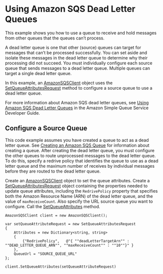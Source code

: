 # Using Amazon SQS Dead Letter Queues<a name="UsingSQSDeadLetterQueues"></a>

This example shows you how to use a queue to receive and hold messages from other queues that the queues can’t process\.

A dead letter queue is one that other \(source\) queues can target for messages that can’t be processed successfully\. You can set aside and isolate these messages in the dead letter queue to determine why their processing did not succeed\. You must individually configure each source queue that sends messages to a dead letter queue\. Multiple queues can target a single dead letter queue\.

In this example, an [AmazonSQSClient](https://docs.aws.amazon.com/sdkfornet/v3/apidocs/items/SQS/TSQSClient.html) object uses the [SetQueueAttributesRequest](https://docs.aws.amazon.com/sdkfornet/v3/apidocs/items/SQS/MSQSSetQueueAttributesSetQueueAttributesRequest.html) method to configure a source queue to use a dead letter queue\.

For more information about Amazon SQS dead letter queues, see [Using Amazon SQS Dead Letter Queues](https://docs.aws.amazon.com/AWSSimpleQueueService/latest/SQSDeveloperGuide/sqs-dead-letter-queues.html) in the Amazon Simple Queue Service Developer Guide\.

## Configure a Source Queue<a name="configure-a-source-queue"></a>

This code example assumes you have created a queue to act as a dead letter queue\. See [Creating an Amazon SQS Queue](CreateQueue.md#create-sqs-queue) for information about creating a queue\. After creating the dead letter queue, you must configure the other queues to route unprocessed messages to the dead letter queue\. To do this, specify a redrive policy that identifies the queue to use as a dead letter queue and the maximum number of receives by individual messages before they are routed to the dead letter queue\.

Create an [AmazonSQSClient](https://docs.aws.amazon.com/sdkfornet/v3/apidocs/items/SQS/TSQSClient.html) object to set the queue attributes\. Create a [SetQueueAttributesRequest](https://docs.aws.amazon.com/sdkfornet/v3/apidocs/items/SQS/MSQSSetQueueAttributesSetQueueAttributesRequest.html) object containing the properties needed to update queue attributes, including the `RedrivePolicy` property that specifies both the Amazon Resource Name \(ARN\) of the dead letter queue, and the value of `maxReceiveCount`\. Also specify the URL source queue you want to configure\. Call the [SetQueueAttributes](https://docs.aws.amazon.com/sdkfornet/v3/apidocs/items/SQS/MSQSSetQueueAttributesSetQueueAttributesRequest.html) method\.

```
AmazonSQSClient client = new AmazonSQSClient();

var setQueueAttributeRequest = new SetQueueAttributesRequest
{
    Attributes = new Dictionary<string, string>
    {
        {"RedrivePolicy",   @"{ ""deadLetterTargetArn"" : ""DEAD_LETTER_QUEUE_ARN"", ""maxReceiveCount"" : ""10""}" }
    },
    QueueUrl = "SOURCE_QUEUE_URL"
};

client.SetQueueAttributes(setQueueAttributeRequest)
```